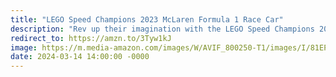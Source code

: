 ```yaml
---
title: "LEGO Speed Champions 2023 McLaren Formula 1 Race Car"
description: "Rev up their imagination with the LEGO Speed Champions 2023 McLaren Formula 1 Race Car! Tailored for young racers aged 9 and above, this buildable masterpiece offers endless hours of independent play. Perfect as a bedroom decoration or a birthday surprise, unleash the thrill of the track with this iconic, detailed model set. #affiliate #ad"
redirect_to: https://amzn.to/3Tyw1kJ
image: https://m.media-amazon.com/images/W/AVIF_800250-T1/images/I/81EPbehUSGL._AC_SL1500_.jpg
date: 2024-03-14 14:00:00 -0000
---
```

